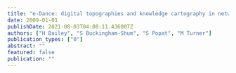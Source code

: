 ```yaml
---
title: "e-Dance: digital topographies and knowledge cartography in networked performances"
date: 2009-01-01
publishDate: 2021-08-03T04:08:11.436007Z
authors: ["H Bailey", "S Buckingham-Shum", "S Popat", "M Turner"]
publication_types: ["0"]
abstract: ""
featured: false
publication: ""
---
```


